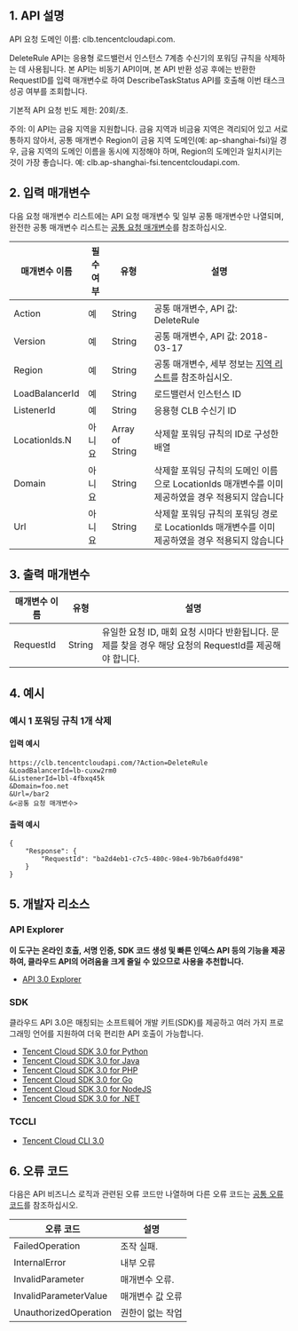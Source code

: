 ## 1. API 설명

API 요청 도메인 이름: clb.tencentcloudapi.com.

DeleteRule API는 응용형 로드밸런서 인스턴스 7계층 수신기의 포워딩 규칙을 삭제하는 데 사용됩니다.
본 API는 비동기 API이며, 본 API 반환 성공 후에는 반환한 RequestID를 입력 매개변수로 하여 DescribeTaskStatus API를 호출해 이번 태스크 성공 여부를 조회합니다.

기본적 API 요청 빈도 제한: 20회/초.

주의: 이 API는 금융 지역을 지원합니다. 금융 지역과 비금융 지역은 격리되어 있고 서로 통하지 않아서, 공통 매개변수 Region이 금융 지역 도메인(예: ap-shanghai-fsi)일 경우, 금융 지역의 도메인 이름을 동시에 지정해야 하며, Region의 도메인과 일치시키는 것이 가장 좋습니다. 예: clb.ap-shanghai-fsi.tencentcloudapi.com.



## 2. 입력 매개변수

다음 요청 매개변수 리스트에는 API 요청 매개변수 및 일부 공통 매개변수만 나열되며, 완전한 공통 매개변수 리스트는 [공통 요청 매개변수](/document/api/214/30670)를 참조하십시오.

| 매개변수 이름 | 필수 여부 | 유형 | 설명 |
|---------|---------|---------|---------|
| Action | 예 | String | 공통 매개변수, API 값: DeleteRule |
| Version | 예 | String | 공통 매개변수, API 값: 2018-03-17 |
| Region | 예 | String | 공통 매개변수, 세부 정보는 [지역 리스트](/document/api/214/30670#.E5.9C.B0.E5.9F.9F.E5.88.97.E8.A1.A8)를 참조하십시오.
| LoadBalancerId | 예 | String | 로드밸런서 인스턴스 ID |
| ListenerId | 예 | String | 응용형 CLB 수신기 ID |
| LocationIds.N | 아니요 | Array of String | 삭제할 포워딩 규칙의 ID로 구성한 배열 |
| Domain | 아니요 | String | 삭제할 포워딩 규칙의 도메인 이름으로 LocationIds 매개변수를 이미 제공하였을 경우 적용되지 않습니다 |
| Url | 아니요 | String | 삭제할 포워딩 규칙의 포워딩 경로로 LocationIds 매개변수를 이미 제공하였을 경우 적용되지 않습니다 |

## 3. 출력 매개변수

| 매개변수 이름 | 유형 | 설명 |
|---------|---------|---------|
| RequestId | String | 유일한 요청 ID, 매회 요청 시마다 반환됩니다. 문제를 찾을 경우 해당 요청의 RequestId를 제공해야 합니다. |

## 4. 예시

### 예시 1 포워딩 규칙 1개 삭제

#### 입력 예시

```
https://clb.tencentcloudapi.com/?Action=DeleteRule
&LoadBalancerId=lb-cuxw2rm0
&ListenerId=lbl-4fbxq45k
&Domain=foo.net
&Url=/bar2
&<공통 요청 매개변수>
```

#### 출력 예시

```
{
    "Response": {
        "RequestId": "ba2d4eb1-c7c5-480c-98e4-9b7b6a0fd498"
    }
}
```


## 5. 개발자 리소스

### API Explorer

**이 도구는 온라인 호출, 서명 인증, SDK 코드 생성 및 빠른 인덱스 API 등의 기능을 제공하여, 클라우드 API의 어려움을 크게 줄일 수 있으므로 사용을 추천합니다.**

* [API 3.0 Explorer](https://console.cloud.tencent.com/api/explorer?Product=clb&Version=2018-03-17&Action=DeleteRule)

### SDK

클라우드 API 3.0은 매칭되는 소프트웨어 개발 키트(SDK)를 제공하고 여러 가지 프로그래밍 언어를 지원하여 더욱 편리한 API 호출이 가능합니다.

* [Tencent Cloud SDK 3.0 for Python](https://github.com/TencentCloud/tencentcloud-sdk-python)
* [Tencent Cloud SDK 3.0 for Java](https://github.com/TencentCloud/tencentcloud-sdk-java)
* [Tencent Cloud SDK 3.0 for PHP](https://github.com/TencentCloud/tencentcloud-sdk-php)
* [Tencent Cloud SDK 3.0 for Go](https://github.com/TencentCloud/tencentcloud-sdk-go)
* [Tencent Cloud SDK 3.0 for NodeJS](https://github.com/TencentCloud/tencentcloud-sdk-nodejs)
* [Tencent Cloud SDK 3.0 for .NET](https://github.com/TencentCloud/tencentcloud-sdk-dotnet)

### TCCLI

* [Tencent Cloud CLI 3.0](https://cloud.tencent.com/document/product/440/6176)

## 6. 오류 코드

다음은 API 비즈니스 로직과 관련된 오류 코드만 나열하며 다른 오류 코드는 [공통 오류 코드](/document/api/214/30673#.E5.85.AC.E5.85.B1.E9.94.99.E8.AF.AF.E7.A0.81)를 참조하십시오.

| 오류 코드 | 설명 |
|---------|---------|
| FailedOperation | 조작 실패. |
| InternalError | 내부 오류 |
| InvalidParameter | 매개변수 오류. |
| InvalidParameterValue | 매개변수 값 오류 |
| UnauthorizedOperation | 권한이 없는 작업 |

